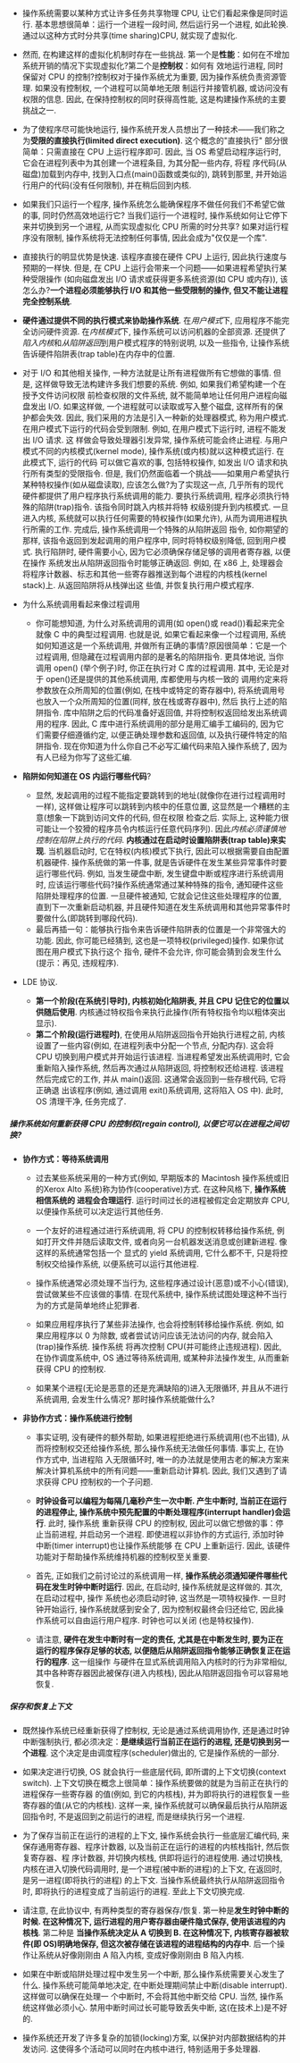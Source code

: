 * 操作系统需要以某种方式让许多任务共享物理 CPU, 让它们看起来像是同时运行. 基本思想很简单：运行一个进程一段时间, 然后运行另一个进程, 
  如此轮换. 通过以这种方式时分共享(time sharing)CPU, 就实现了虚拟化. 
  
* 然而, 在构建这样的虚拟化机制时存在一些挑战. 第一个是**性能**：如何在不增加系统开销的情况下实现虚拟化?第二个是**控制权**：如何有
  效地运行进程, 同时保留对 CPU 的控制?控制权对于操作系统尤为重要, 因为操作系统负责资源管理. 如果没有控制权, 一个进程可以简单地无限
  制运行并接管机器, 或访问没有权限的信息. 因此, 在保持控制权的同时获得高性能, 这是构建操作系统的主要挑战之一. 

* 为了使程序尽可能快地运行, 操作系统开发人员想出了一种技术——我们称之为**受限的直接执行(limited direct execution)**. 这个概念的"直接执行"
  部分很简单：只需直接在 CPU 上运行程序即可. 因此, 当 OS 希望启动程序运行时, 它会在进程列表中为其创建一个进程条目, 为其分配一些内存, 将程
  序代码(从磁盘)加载到内存中, 找到入口点(main()函数或类似的), 跳转到那里, 并开始运行用户的代码(没有任何限制), 并在稍后回到内核. 

* 如果我们只运行一个程序, 操作系统怎么能确保程序不做任何我们不希望它做的事, 同时仍然高效地运行它? 当我们运行一个进程时, 操作系统如何让它停下
  来并切换到另一个进程, 从而实现虚拟化 CPU 所需的时分共享? 如果对运行程序没有限制, 操作系统将无法控制任何事情, 因此会成为"仅仅是一个库".

* 直接执行的明显优势是快速. 该程序直接在硬件 CPU 上运行, 因此执行速度与预期的一样快. 但是, 在 CPU 上运行会带来一个问题——如果进程希望执行某种受限操作
  (如向磁盘发出 I/O 请求或获得更多系统资源(如 CPU 或内存)), 该怎么办?**一个进程必须能够执行 I/O 和其他一些受限制的操作, 但又不能让进程完全控制系统**. 

* **硬件通过提供不同的执行模式来协助操作系统**. 在*用户模式*下, 应用程序不能完全访问硬件资源. 在*内核模式*下, 操作系统可以访问机器的全部资源. 
  还提供了*陷入内核*和*从陷阱返回*到用户模式程序的特别说明, 以及一些指令, 让操作系统告诉硬件陷阱表(trap table)在内存中的位置. 

* 对于 I/O 和其他相关操作, 一种方法就是让所有进程做所有它想做的事情. 但是, 这样做导致无法构建许多我们想要的系统. 例如, 如果我们希望构建一个在授予文件访问权限
  前检查权限的文件系统, 就不能简单地让任何用户进程向磁盘发出 I/O. 如果这样做, 一个进程就可以读取或写入整个磁盘, 这样所有的保护都会失效. 
  因此, 我们采用的方法是引入一种新的处理器模式, 称为用户模式. 在用户模式下运行的代码会受到限制. 例如, 在用户模式下运行时, 进程不能发出 I/O 请求. 这
  样做会导致处理器引发异常, 操作系统可能会终止进程. 与用户模式不同的内核模式(kernel mode), 操作系统(或内核)就以这种模式运行. 在此模式下, 运行的代码
  可以做它喜欢的事, 包括特权操作, 如发出 I/O 请求和执行所有类型的受限指令. 但是, 我们仍然面临着一个挑战——如果用户希望执行某种特权操作(如从磁盘读取), 
  应该怎么做?为了实现这一点, 几乎所有的现代硬件都提供了用户程序执行系统调用的能力. 要执行系统调用, 程序必须执行特殊的陷阱(trap)指令. 该指令同时跳入内核并将特
  权级别提升到内核模式. 一旦进入内核, 系统就可以执行任何需要的特权操作(如果允许), 从而为调用进程执行所需的工作. 完成后, 操作系统调用一个特殊的从陷阱返回
  指令, 如你期望的那样, 该指令返回到发起调用的用户程序中, 同时将特权级别降低, 回到用户模式. 执行陷阱时, 硬件需要小心, 因为它必须确保存储足够的调用者寄存器, 以便在操作
  系统发出从陷阱返回指令时能够正确返回. 例如, 在 x86 上, 处理器会将程序计数器、标志和其他一些寄存器推送到每个进程的内核栈(kernel stack)上. 从返回陷阱将从栈弹出这
  些值, 并恢复执行用户模式程序. 

* 为什么系统调用看起来像过程调用
    * 你可能想知道, 为什么对系统调用的调用(如 open()或 read())看起来完全就像 C 中的典型过程调用. 也就是说, 如果它看起来像一个过程调用, 
      系统如何知道这是一个系统调用, 并做所有正确的事情?原因很简单：它是一个过程调用, 但隐藏在过程调用内部的是著名的陷阱指令. 更具体地说, 
      当你调用 open() (举个例子)时, 你正在执行对 C 库的过程调用. 其中, 无论是对于 open()还是提供的其他系统调用, 库都使用与内核一致的
      调用约定来将参数放在众所周知的位置(例如, 在栈中或特定的寄存器中), 将系统调用号也放入一个众所周知的位置(同样, 放在栈或寄存器中), 然后
      执行上述的陷阱指令. 库中陷阱之后的代码准备好返回值, 并将控制权返回给发出系统调用的程序. 因此, C 库中进行系统调用的部分是用汇编手工编码的, 
      因为它们需要仔细遵循约定, 以便正确处理参数和返回值, 以及执行硬件特定的陷阱指令. 现在你知道为什么你自己不必写汇编代码来陷入操作系统了, 因为有人已经为你写了这些汇编. 

* **陷阱如何知道在 OS 内运行哪些代码**?
    * 显然, 发起调用的过程不能指定要跳转到的地址(就像你在进行过程调用时一样), 这样做让程序可以跳转到内核中的任意位置, 这显然是一个糟糕的主意(想象一下跳到访问文件的代码, 但在权限
      检查之后. 实际上, 这种能力很可能让一个狡猾的程序员令内核运行任意代码序列). 因此*内核必须谨慎地控制在陷阱上执行的代码*. **内核通过在启动时设置陷阱表(trap table)来实现**. 
      当机器启动时, 它在特权(内核)模式下执行, 因此可以根据需要自由配置机器硬件. 操作系统做的第一件事, 就是告诉硬件在发生某些异常事件时要运行哪些代码. 例如, 当发生硬盘中断, 
      发生键盘中断或程序进行系统调用时, 应该运行哪些代码?操作系统通常通过某种特殊的指令, 通知硬件这些陷阱处理程序的位置. 一旦硬件被通知, 它就会记住这些处理程序的位置, 
      直到下一次重新启动机器, 并且硬件知道在发生系统调用和其他异常事件时要做什么(即跳转到哪段代码). 
    * 最后再插一句：能够执行指令来告诉硬件陷阱表的位置是一个非常强大的功能. 因此, 你可能已经猜到, 这也是一项特权(privileged)操作. 如果你试图在用户模式下执行这个
      指令, 硬件不会允许, 你可能会猜到会发生什么(提示：再见, 违规程序). 

* LDE 协议.
    * **第一个阶段(在系统引导时), 内核初始化陷阱表, 并且 CPU 记住它的位置以供随后使用**. 内核通过特权指令来执行此操作(所有特权指令均以粗体突出显示). 
    * **第二个阶段(运行进程时)**, 在使用从陷阱返回指令开始执行进程之前, 内核设置了一些内容(例如, 在进程列表中分配一个节点, 分配内存). 这会将 CPU 切换到用户模式并开始运行该进程. 
      当进程希望发出系统调用时, 它会重新陷入操作系统, 然后再次通过从陷阱返回, 将控制权还给进程. 该进程然后完成它的工作, 并从 main()返回. 这通常会返回到一些存根代码, 它将正确退
      出该程序(例如, 通过调用 exit()系统调用, 这将陷入 OS 中). 此时, OS 清理干净, 任务完成了. 

##### 操作系统如何重新获得 CPU 的控制权(regain control), 以便它可以在进程之间切换?

* **协作方式：等待系统调用**
    * 过去某些系统采用的一种方式(例如, 早期版本的 Macintosh 操作系统或旧的Xerox Alto 系统)称为协作(cooperative)方式. 在这种风格下, **操作系统相信系统的
      进程会合理运行**. 运行时间过长的进程被假定会定期放弃 CPU, 以便操作系统可以决定运行其他任务. 

    * 一个友好的进程通过进行系统调用, 将 CPU 的控制权转移给操作系统, 例如打开文件并随后读取文件, 或者向另一台机器发送消息或创建新进程. 像这样的系统通常包括一个
      显式的 yield 系统调用, 它什么都不干, 只是将控制权交给操作系统, 以便系统可以运行其他进程. 

    * 操作系统通常必须处理不当行为, 这些程序通过设计(恶意)或不小心(错误), 尝试做某些不应该做的事情. 在现代系统中, 操作系统试图处理这种不当行为的方式是简单地终止犯罪者. 
    
    * 如果应用程序执行了某些非法操作, 也会将控制转移给操作系统. 例如, 如果应用程序以 0 为除数, 或者尝试访问应该无法访问的内存, 就会陷入(trap)操作系统. 操作系统
      将再次控制 CPU(并可能终止违规进程). 因此, 在协作调度系统中, OS 通过等待系统调用, 或某种非法操作发生, 从而重新获得 CPU 的控制权. 
      
    * 如果某个进程(无论是恶意的还是充满缺陷的)进入无限循环, 并且从不进行系统调用, 会发生什么情况? 那时操作系统能做什么?

* **非协作方式：操作系统进行控制**
    * 事实证明, 没有硬件的额外帮助, 如果进程拒绝进行系统调用(也不出错), 从而将控制权交还给操作系统, 那么操作系统无法做任何事情. 事实上, 在协作方式中, 当进程陷
      入无限循环时, 唯一的办法就是使用古老的解决方案来解决计算机系统中的所有问题——重新启动计算机. 因此, 我们又遇到了请求获得 CPU 控制权的一个子问题. 

    * **时钟设备可以编程为每隔几毫秒产生一次中断. 产生中断时, 当前正在运行的进程停止, 操作系统中预先配置的中断处理程序(interrupt handler)会运行**. 此时, 操作系统
      重新获得 CPU 的控制权, 因此可以做它想做的事：停止当前进程, 并启动另一个进程. 即使进程以非协作的方式运行, 添加时钟中断(timer interrupt)也让操作系统能够
      在 CPU 上重新运行. 因此, 该硬件功能对于帮助操作系统维持机器的控制权至关重要. 

    * 首先, 正如我们之前讨论过的系统调用一样, **操作系统必须通知硬件哪些代码在发生时钟中断时运行**. 因此, 在启动时, 操作系统就是这样做的. 其次, 在启动过程中, 操作
      系统也必须启动时钟, 这当然是一项特权操作. 一旦时钟开始运行, 操作系统就感到安全了, 因为控制权最终会归还给它, 因此操作系统可以自由运行用户程序. 时钟也可以关闭
      (也是特权操作). 

    * 请注意, **硬件在发生中断时有一定的责任, 尤其是在中断发生时, 要为正在运行的程序保存足够的状态, 以便随后从陷阱返回指令能够正确恢复正在运行的程序**. 这一组操作
      与硬件在显式系统调用陷入内核时的行为非常相似, 其中各种寄存器因此被保存(进入内核栈), 因此从陷阱返回指令可以容易地恢复. 

##### 保存和恢复上下文
* 既然操作系统已经重新获得了控制权, 无论是通过系统调用协作, 还是通过时钟中断强制执行, 都必须决定：**是继续运行当前正在运行的进程, 还是切换到另一个进程**. 
  这个决定是由调度程序(scheduler)做出的, 它是操作系统的一部分. 

* 如果决定进行切换, OS 就会执行一些底层代码, 即所谓的上下文切换(context switch). 上下文切换在概念上很简单：操作系统要做的就是为当前正在执行的进程保存一些寄存器
  的值(例如, 到它的内核栈), 并为即将执行的进程恢复一些寄存器的值(从它的内核栈). 这样一来, 操作系统就可以确保最后执行从陷阱返回指令时, 不是返回到之前运行的进程, 
  而是继续执行另一个进程. 

* 为了保存当前正在运行的进程的上下文, 操作系统会执行一些底层汇编代码, 来保存通用寄存器、程序计数器, 以及当前正在运行的进程的内核栈指针, 然后恢复寄存器、程
  序计数器, 并切换内核栈, 供即将运行的进程使用. 通过切换栈, 内核在进入切换代码调用时, 是一个进程(被中断的进程)的上下文, 在返回时, 是另一进程(即将执行的进程)
  的上下文. 当操作系统最终执行从陷阱返回指令时, 即将执行的进程变成了当前运行的进程. 至此上下文切换完成. 

* 请注意, 在此协议中, 有两种类型的寄存器保存/恢复. 第一种是**发生时钟中断的时候. 在这种情况下, 运行进程的用户寄存器由硬件隐式保存, 使用该进程的内核栈**. 第二种是
  **当操作系统决定从 A 切换到 B. 在这种情况下, 内核寄存器被软件(即 OS)明确地保存, 但这次被存储在该进程的进程结构的内存中**. 后一个操作让系统从好像刚刚由 A 陷入内核, 
  变成好像刚刚由 B 陷入内核. 

* 如果在中断或陷阱处理过程中发生另一个中断, 那么操作系统需要关心发生了什么. 操作系统可能简单地决定, 在中断处理期间禁止中断(disable interrupt). 这样做可以确保在处理一
  个中断时, 不会将其他中断交给 CPU. 当然, 操作系统这样做必须小心. 禁用中断时间过长可能导致丢失中断, 这(在技术上)是不好的. 

* 操作系统还开发了许多复杂的加锁(locking)方案, 以保护对内部数据结构的并发访问. 这使得多个活动可以同时在内核中进行, 特别适用于多处理器. 
